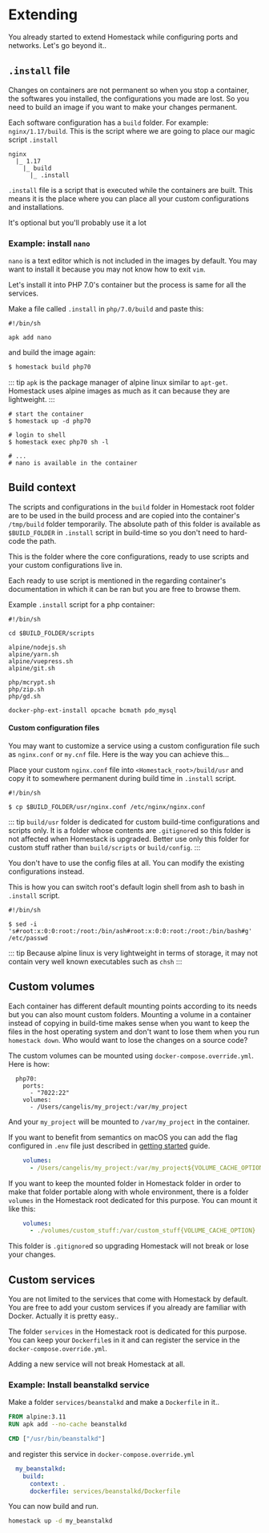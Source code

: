 # Extending

You already started to extend Homestack while configuring ports and networks. Let's go beyond it..

## `.install` file

Changes on containers are not permanent so when you stop a container, the softwares you installed, the configurations you made are lost. So you need to build an image 
if you want to make your changes permanent.

Each software configuration has a `build` folder. For example: `nginx/1.17/build`. This is the script where we are going to place our magic script `.install`

```
nginx
  |_ 1.17
    |_ build
      |_ .install
```

`.install` file is a script that is executed while the containers are built. This means it is the place where you can place all your custom configurations and installations. 

It's optional but you'll probably use it a lot

### Example: install `nano` 

`nano` is a text editor which is not included in the images by default. You may want to install it because you may not know how to exit `vim`.

Let's install it into PHP 7.0's container but the process is same for all the services.

Make a file called `.install` in `php/7.0/build` and paste this:

```
#!/bin/sh

apk add nano
```

and build the image again:

```sh
$ homestack build php70
```

::: tip
`apk` is the package manager of alpine linux similar to `apt-get`. Homestack uses alpine images as much as it can because they are lightweight.
:::

```
# start the container
$ homestack up -d php70

# login to shell
$ homestack exec php70 sh -l

# ...
# nano is available in the container
```

## Build context

The scripts and configurations in the `build` folder in Homestack root folder are to be used in the build process and are copied into the container's `/tmp/build` folder temporarily. 
The absolute path of this folder is available as `$BUILD_FOLDER` in `.install` script in build-time so you don't need to hard-code the path.

This is the folder where the core configurations, ready to use scripts and your custom configurations live in.

Each ready to use script is mentioned in the regarding container's documentation in which it can be ran but you are free to browse them.

Example `.install` script for a php container:

```
#!/bin/sh

cd $BUILD_FOLDER/scripts

alpine/nodejs.sh
alpine/yarn.sh
alpine/vuepress.sh
alpine/git.sh

php/mcrypt.sh
php/zip.sh
php/gd.sh

docker-php-ext-install opcache bcmath pdo_mysql
```

#### Custom configuration files

You may want to customize a service using a custom configuration file such as `nginx.conf` or `my.cnf` file. Here is the way you can achieve this...

Place your custom `nginx.conf` file into `<Homestack_root>/build/usr` and copy it to somewhere permanent during build time in `.install` script.

```
#!/bin/sh

$ cp $BUILD_FOLDER/usr/nginx.conf /etc/nginx/nginx.conf
```

::: tip
`build/usr` folder is dedicated for custom build-time configurations and scripts only. It is a folder whose contents are `.gitignore`d so this folder is not affected when Homestack is upgraded. 
Better use only this folder for custom stuff rather than `build/scripts` or `build/config`.
:::

You don't have to use the config files at all. You can modify the existing configurations instead.

This is how you can switch root's default login shell from ash to bash in `.install` script.

```
#!/bin/sh

$ sed -i 's#root:x:0:0:root:/root:/bin/ash#root:x:0:0:root:/root:/bin/bash#g' /etc/passwd
```

::: tip
Because alpine linux is very lightweight in terms of storage, it may not contain very well known executables such as `chsh`
:::

## Custom volumes

Each container has different default mounting points according to its needs but you can also mount custom folders. 
Mounting a volume in a container instead of copying in build-time makes sense when you want to keep the files in the host operating system and 
don't want to lose them when you run `homestack down`. Who would want to lose the changes on a source code?

The custom volumes can be mounted using `docker-compose.override.yml`. Here is how:

```yaml{4,5}
  php70:
    ports:
      - "7022:22"
    volumes:
      - /Users/cangelis/my_project:/var/my_project
```

And your `my_project` will be mounted to `/var/my_project` in the container.

If you want to benefit from semantics on macOS you can add the flag configured in `.env` file just described in [getting started](getting-started.html#mounting-options-for-macos) guide.

```yaml
    volumes:
      - /Users/cangelis/my_project:/var/my_project${VOLUME_CACHE_OPTION}
```

If you want to keep the mounted folder in Homestack folder in order to make that folder portable along with whole environment, there is a folder `volumes` in the Homestack root dedicated for this purpose.
You can mount it like this:

```yaml
    volumes:
      - ./volumes/custom_stuff:/var/custom_stuff{VOLUME_CACHE_OPTION}
```

This folder is `.gitignore`d so upgrading Homestack will not break or lose your changes.

## Custom services

You are not limited to the services that come with Homestack by default. You are free to add your custom services if you already are familiar with Docker. Actually it is pretty easy..

The folder `services` in the Homestack root is dedicated for this purpose. You can keep your `Dockerfile`s in it and can register the service in the `docker-compose.override.yml`.

Adding a new service will not break Homestack at all.

### Example: Install beanstalkd service

Make a folder `services/beanstalkd` and make a `Dockerfile` in it..

```dockerfile
FROM alpine:3.11
RUN apk add --no-cache beanstalkd

CMD ["/usr/bin/beanstalkd"]
```

and register this service in `docker-compose.override.yml`

```yaml
  my_beanstalkd:
    build:
      context: .
      dockerfile: services/beanstalkd/Dockerfile
```

You can now build and run.

```sh
homestack up -d my_beanstalkd
```